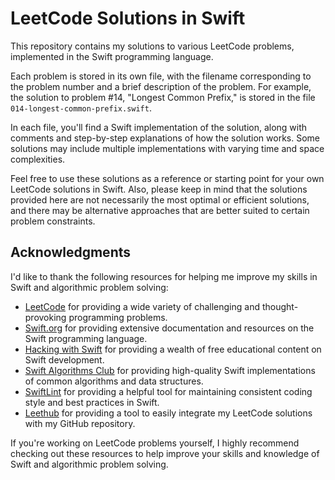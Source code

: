 # LeetCode Solutions in Swift

This repository contains my solutions to various LeetCode problems, implemented in the Swift programming language.

Each problem is stored in its own file, with the filename corresponding to the problem number and a brief description of the problem. For example, the solution to problem #14, "Longest Common Prefix," is stored in the file `014-longest-common-prefix.swift`.

In each file, you'll find a Swift implementation of the solution, along with comments and step-by-step explanations of how the solution works. Some solutions may include multiple implementations with varying time and space complexities.

Feel free to use these solutions as a reference or starting point for your own LeetCode solutions in Swift. 
Also, please keep in mind that the solutions provided here are not necessarily the most optimal or efficient solutions, and there may be alternative approaches that are better suited to certain problem constraints.

## Acknowledgments

I'd like to thank the following resources for helping me improve my skills in Swift and algorithmic problem solving:

- [LeetCode](https://leetcode.com/) for providing a wide variety of challenging and thought-provoking programming problems.
- [Swift.org](https://swift.org/) for providing extensive documentation and resources on the Swift programming language.
- [Hacking with Swift](https://www.hackingwithswift.com/) for providing a wealth of free educational content on Swift development.
- [Swift Algorithms Club](https://github.com/raywenderlich/swift-algorithm-club) for providing high-quality Swift implementations of common algorithms and data structures.
- [SwiftLint](https://github.com/realm/SwiftLint) for providing a helpful tool for maintaining consistent coding style and best practices in Swift.
- [Leethub](https://github.com/meolu/walle) for providing a tool to easily integrate my LeetCode solutions with my GitHub repository.

If you're working on LeetCode problems yourself, I highly recommend checking out these resources to help improve your skills and knowledge of Swift and algorithmic problem solving.

